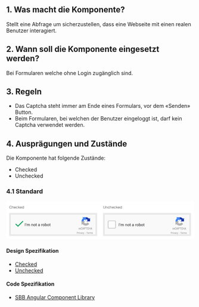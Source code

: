 ## 1. Was macht die Komponente?
Stellt eine Abfrage um sicherzustellen, dass eine Webseite mit einen realen Benutzer interagiert.

## 2. Wann soll die Komponente eingesetzt werden? 
Bei Formularen welche ohne Login zugänglich sind.

## 3. Regeln
* Das Captcha steht immer am Ende eines Formulars, vor dem «Senden» Button.
* Beim Formularen, bei welchen der Benutzer eingeloggt ist, darf kein Captcha verwendet werden.

## 4. Ausprägungen und Zustände
Die Komponente hat folgende Zustände:
* Checked
* Unchecked

### 4.1 Standard
![Darstellung der Komponente Captcha](https://raw.githubusercontent.com/sbb-design-systems/design-system-website-documentation/master/documentation/components/captcha/images/captcha_default.png 'class: image')

#### Design Spezifikation
* [Checked](https://sbb.invisionapp.com/d/main#/console/15744722/327768739/inspect) 
* [Unchecked](https://sbb.invisionapp.com/d/main#/console/15744722/327768740/inspect) 

#### Code Spezifikation
* [SBB Angular Component Library](https://sbb-angular.app.sbb.ch/latest/public/components/captcha)